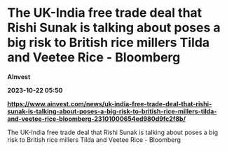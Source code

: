 # The UK-India free trade deal that Rishi Sunak is talking about poses a big risk to British rice millers Tilda and Veetee Rice - Bloomberg
**AInvest**

**2023-10-22 05:50**

**https://www.ainvest.com/news/uk-india-free-trade-deal-that-rishi-sunak-is-talking-about-poses-a-big-risk-to-british-rice-millers-tilda-and-veetee-rice-bloomberg-23101000654ed980d9fc2f8b/**

The UK-India free trade deal that Rishi Sunak is talking about poses a big risk to British rice millers Tilda and Veetee Rice - Bloomberg